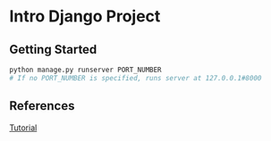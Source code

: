 # Intro Django Project

## Getting Started
```python
python manage.py runserver PORT_NUMBER
# If no PORT_NUMBER is specified, runs server at 127.0.0.1#8000
```
## References
[Tutorial](https://docs.djangoproject.com/en/1.11/intro/tutorial01/)
